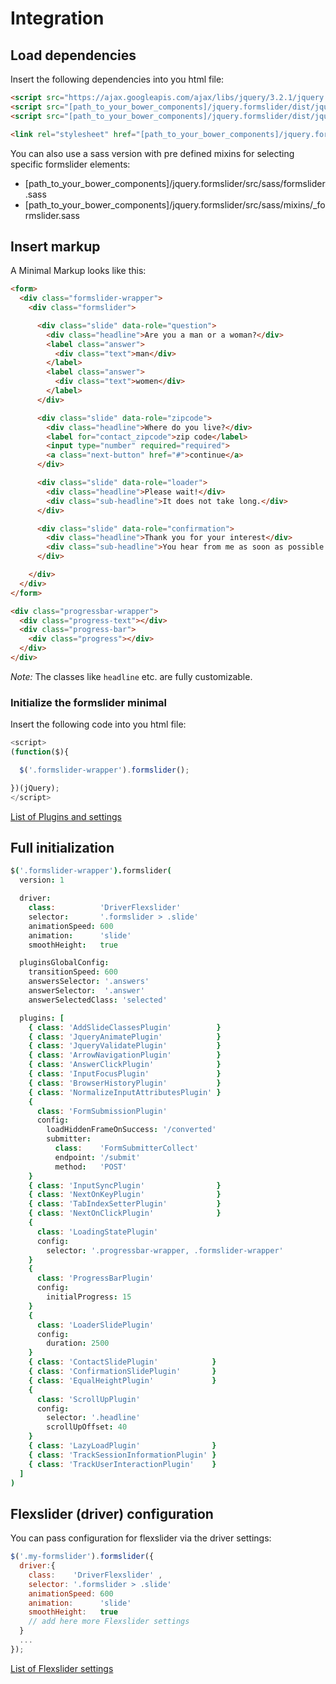 # Integration

## Load dependencies
Insert the following dependencies into you html file:
```html
<script src="https://ajax.googleapis.com/ajax/libs/jquery/3.2.1/jquery.min.js"></script>
<script src="[path_to_your_bower_components]/jquery.formslider/dist/jquery.formslider.dependencies.min.js"></script>
<script src="[path_to_your_bower_components]/jquery.formslider/dist/jquery.formslider.min.js"></script>

<link rel="stylesheet" href="[path_to_your_bower_components]/jquery.formslider/dist/formslider.min.css">
```

You can also use a sass version with pre defined mixins for selecting specific formslider elements:
  * [path_to_your_bower_components]/jquery.formslider/src/sass/formslider.sass
  * [path_to_your_bower_components]/jquery.formslider/src/sass/mixins/\_formslider.sass


## Insert markup
A Minimal Markup looks like this:
```html
<form>
  <div class="formslider-wrapper">
    <div class="formslider">

      <div class="slide" data-role="question">
        <div class="headline">Are you a man or a woman?</div>
        <label class="answer">
          <div class="text">man</div>
        </label>
        <label class="answer">
          <div class="text">women</div>
        </label>
      </div>

      <div class="slide" data-role="zipcode">
        <div class="headline">Where do you live?</div>
        <label for="contact_zipcode">zip code</label>
        <input type="number" required="required">
        <a class="next-button" href="#">continue</a>
      </div>

      <div class="slide" data-role="loader">
        <div class="headline">Please wait!</div>
        <div class="sub-headline">It does not take long.</div>
      </div>

      <div class="slide" data-role="confirmation">
        <div class="headline">Thank you for your interest</div>
        <div class="sub-headline">You hear from me as soon as possible.</div>
      </div>

    </div>
  </div>
</form>  

<div class="progressbar-wrapper">
  <div class="progress-text"></div>
  <div class="progress-bar">
    <div class="progress"></div>
  </div>
</div>
```

_Note:_ The classes like `headline` etc. are fully customizable.

### Initialize the formslider minimal
Insert the following code into you html file:
```js
<script>
(function($){

  $('.formslider-wrapper').formslider();

})(jQuery);
</script>
```

[List of Plugins and settings](docs/PLUGINS.md)


## Full initialization
```coffee
$('.formslider-wrapper').formslider(
  version: 1

  driver:
    class:          'DriverFlexslider'
    selector:       '.formslider > .slide'
    animationSpeed: 600
    animation:      'slide'
    smoothHeight:   true

  pluginsGlobalConfig:
    transitionSpeed: 600
    answersSelector: '.answers'
    answerSelector:  '.answer'
    answerSelectedClass: 'selected'

  plugins: [
    { class: 'AddSlideClassesPlugin'          }
    { class: 'JqueryAnimatePlugin'            }
    { class: 'JqueryValidatePlugin'           }
    { class: 'ArrowNavigationPlugin'          }
    { class: 'AnswerClickPlugin'              }
    { class: 'InputFocusPlugin'               }
    { class: 'BrowserHistoryPlugin'           }
    { class: 'NormalizeInputAttributesPlugin' }
    {
      class: 'FormSubmissionPlugin'           
      config:
        loadHiddenFrameOnSuccess: '/converted'
        submitter:
          class:    'FormSubmitterCollect'
          endpoint: '/submit'
          method:   'POST'
    }
    { class: 'InputSyncPlugin'                }
    { class: 'NextOnKeyPlugin'                }
    { class: 'TabIndexSetterPlugin'           }
    { class: 'NextOnClickPlugin'              }
    {
      class: 'LoadingStatePlugin'
      config:
        selector: '.progressbar-wrapper, .formslider-wrapper'
    }
    {
      class: 'ProgressBarPlugin'             
      config:
        initialProgress: 15
    }
    {
      class: 'LoaderSlidePlugin'       
      config:
        duration: 2500   
    }
    { class: 'ContactSlidePlugin'            }
    { class: 'ConfirmationSlidePlugin'       }
    { class: 'EqualHeightPlugin'             }
    {
      class: 'ScrollUpPlugin'
      config:
        selector: '.headline'
        scrollUpOffset: 40
    }
    { class: 'LazyLoadPlugin'                }
    { class: 'TrackSessionInformationPlugin' }
    { class: 'TrackUserInteractionPlugin'    }
  ]
)

```


## Flexslider (driver) configuration
You can pass configuration for flexslider via the driver settings:
```js
$('.my-formslider').formslider({
  driver:{
    class:    'DriverFlexslider' ,
    selector: '.formslider > .slide'
    animationSpeed: 600
    animation:      'slide'
    smoothHeight:   true
    // add here more Flexslider settings
  }
  ...
});
```

[List of Flexslider settings](https://github.com/formslider/FlexSlider)
